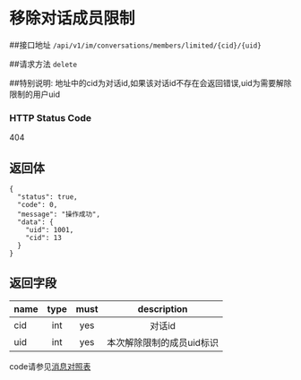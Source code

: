 # 移除对话成员限制

##接口地址
`/api/v1/im/conversations/members/limited/{cid}/{uid}`

##请求方法
`delete `

##特别说明:
地址中的cid为对话id,如果该对话id不存在会返回错误,uid为需要解除限制的用户uid

### HTTP Status Code

404

## 返回体
```json5
{
  "status": true,
  "code": 0,
  "message": "操作成功",
  "data": {
    "uid": 1001,
    "cid": 13
  }
}
```
## 返回字段
| name     | type     | must     | description |
|----------|:--------:|:--------:|:--------:|
|cid		|int		|yes		|对话id|
|uid		|int	   | yes		 |本次解除限制的成员uid标识|


code请参见[消息对照表](消息对照表.md)
